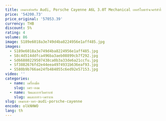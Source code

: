 ```yaml
---
title: เหมาะสําหรับ Audi, Porsche Cayenne A6L 3.0T Mechanical เทอร์โบชาร์จเจอร์หัวปั๊ม 06E 145105 เอส
price: '54200.73'
price_original: '57053.39'
currency: THB
discount: 5%
rating: 4
volume: 86
image: S189e6018a3e749d4ba8224956e1aff485.jpg
images:
  - S189e6018a3e749d4ba8224956e1aff485.jpg
  - S8c4d514ddfca496ba3aeb08899cb7f292.jpg
  - Sd66880229507438ca0b3a33de6a21ccfu.jpg
  - Sf3882676fd2e44eea4974931b636eaf93.jpg
  - S580b9b766ae24fb484055c6ed92e57153.jpg
video: ''
categories:
  - name: เครื่องมือ
    slug: เคร-องม
  - name: วัดและการวิเคราะห์
    slug: ดและการว-เคราะห
slug: เหมาะส-าหร-audi-porsche-cayenne
encode: olkNHWO
lang: th
---
```

  